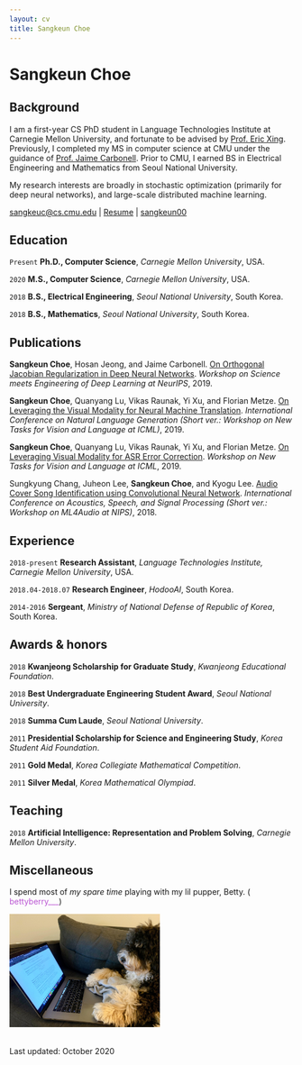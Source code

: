 ```yaml
---
layout: cv
title: Sangkeun Choe
---
```

# Sangkeun Choe

## Background
I am a first-year CS PhD student in Language Technologies Institute at Carnegie Mellon University, and fortunate to be advised by <a href="http://www.cs.cmu.edu/~epxing/">Prof. Eric Xing</a>. Previously, I completed my MS in computer science at CMU under the guidance of <a href="https://www.cs.cmu.edu/~jgc/">Prof. Jaime Carbonell</a>. Prior to CMU, I earned BS in Electrical Engineering and Mathematics from Seoul National University.

My research interests are broadly in stochastic optimization (primarily for deep neural networks), and large-scale distributed machine learning.

<!--<a href="sangkeuc@cs.cmu.edu">sangkeuc@cs.cmu.edu</a>-->

<div id="webaddress">
  <a href="mailto:sangkeuc@cs.cmu.edu"><i class="fa fa-envelope-open"></i> sangkeuc@cs.cmu.edu</a> |
  <a href="./assets/resume.pdf"><i class="fas fa-file-pdf"></i> Resume</a> |
  <a href="https://github.com/sangkeun00"><i class="fab fa-github"></i> sangkeun00</a>
  <!--<a href="https://sangkeun00.github.io"><i class="fas fa-home"></i> sangkeun00.github.io</a>-->
  <!--<a href="https://twitter.com/dave_whipp"><i class="fab fa-twitter"></i> @dave_whipp</a>-->
</div>

## Education

`Present`
**Ph.D., Computer Science**, *Carnegie Mellon University*, USA.

`2020`
**M.S., Computer Science**, *Carnegie Mellon University*, USA.

`2018`
**B.S., Electrical Engineering**, *Seoul National University*, South Korea.

`2018`
**B.S., Mathematics**, *Seoul National University*, South Korea.


## Publications

<!--*Publication list also available [in Google Scholar](https://scholar.google.fi/citations?user=FvYhWOAAAAAJ). Asterisks indicate student lead authors.*-->

**Sangkeun Choe**, Hosan Jeong, and Jaime Carbonell. <a href="https://sites.google.com/view/sedl-workshop/past-editions/2019-main/2019-contributed-posters?authuser=0">On Orthogonal Jacobian Regularization in Deep Neural Networks</a>. *Workshop on Science meets Engineering of Deep Learning at NeurIPS*, 2019.

**Sangkeun Choe**, Quanyang Lu, Vikas Raunak, Yi Xu, and Florian Metze. <a href="https://arxiv.org/pdf/1910.02754.pdf">On Leveraging the Visual Modality for Neural Machine Translation</a>. *International Conference on Natural Language Generation (Short ver.: Workshop on New Tasks for Vision and Language at ICML)*, 2019.

**Sangkeun Choe**, Quanyang Lu, Vikas Raunak, Yi Xu, and Florian Metze. <a href="https://srvk.github.io/how2-challenge/assets/authors/TH2_paper_7.pdf">On Leveraging Visual Modality for ASR Error Correction</a>. *Workshop on New Tasks for Vision and Language at ICML*, 2019.

Sungkyung Chang, Juheon Lee, **Sangkeun Choe**, and Kyogu Lee. <a href="https://arxiv.org/abs/1712.00166">Audio Cover Song Identification using Convolutional Neural Network</a>. *International Conference on Acoustics, Speech, and Signal Processing (Short ver.: Workshop on ML4Audio at NIPS)*, 2018.


## Experience

`2018-present`
**Research Assistant**, *Language Technologies Institute, Carnegie Mellon University*, USA.

`2018.04-2018.07`
**Research Engineer**, *HodooAI*, South Korea.

`2014-2016`
**Sergeant**, *Ministry of National Defense of Republic of Korea*, South Korea.

## Awards & honors

`2018`
**Kwanjeong Scholarship for Graduate Study**, *Kwanjeong Educational Foundation*.

`2018`
**Best Undergraduate Engineering Student Award**, *Seoul National University*.

`2018`
**Summa Cum Laude**, *Seoul National University*.

`2011`
**Presidential Scholarship for Science and Engineering Study**, *Korea Student Aid Foundation*.

`2011`
**Gold Medal**, *Korea Collegiate Mathematical Competition*.

`2011`
**Silver Medal**, *Korea Mathematical Olympiad*.


## Teaching

`2018`
**Artificial Intelligence: Representation and Problem Solving**, *Carnegie Mellon University*.


## Miscellaneous

I spend most of *my spare time* playing with my lil pupper, Betty. (<a href="https://www.instagram.com/bettyberry___" style="color:#BA55D3; text-decoration:none"><i class="fab fa-instagram"></i> bettyberry___</a>)

<img src="./assets/betty.jpg" alt="betty" width="53%" height="auto">

<br/>Last updated: October 2020<br/><br/>
